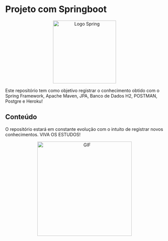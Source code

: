 # Projeto com Springboot

<p align="center">
  <img src="https://github.com/jeansillva/projeto-springboot/assets/111095599/1919f7ab-330f-4555-8156-493365a8c463" alt="Logo Spring" width="200"/>
</p>

Este repositório tem como objetivo registrar o conhecimento obtido com o Spring Framework, Apache Maven, JPA, Banco de Dados H2, POSTMAN, Postgre e Heroku! 

## Conteúdo

O repositório estará em constante evolução com o intuito de registrar novos conhecimentos. VIVA OS  ESTUDOS!

<p align="center">
  <img src="https://github.com/jeansillva/projeto-springboot/assets/111095599/9fb89ad3-b996-4a3f-bdab-64ce15e517d1" alt="GIF" width="300"/>
</p>

